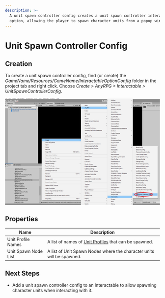 ```yaml
---
description: >-
  A unit spawn controller config creates a unit spawn controller interactable
  option, allowing the player to spawn character units from a popup window.
---
```


# Unit Spawn Controller Config

## Creation

To create a unit spawn controller config, find (or create) the _GameName/Resources/GameName/InteractableOptionConfig_ folder in the project tab and right click.  Choose _Create > AnyRPG > Interactable > UnitSpawnControllerConfig_.

![](<../../.gitbook/assets/image (10).png>)

## Properties

| Name                 | Description                                                                 |
| -------------------- | --------------------------------------------------------------------------- |
| Unit Profile Names   | A list of names of [Unit Profiles](../unit-profile.md) that can be spawned. |
| Unit Spawn Node List | A list of Unit Spawn Nodes where the character units will be spawned.       |

## Next Steps

* Add a unit spawn controller config to an Interactable to allow spawning character units when interacting with it.
